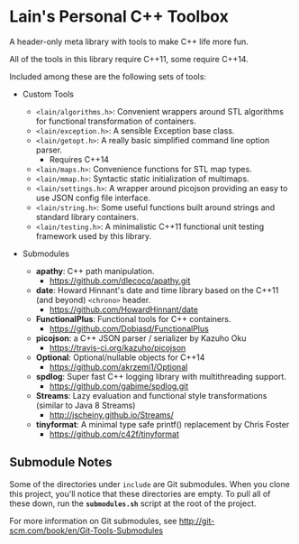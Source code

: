 Lain's Personal C++ Toolbox
===========================

A header-only meta library with tools to make C++ life more fun.

All of the tools in this library require C++11, some require C++14.

Included among these are the following sets of tools:

+ Custom Tools
  + `<lain/algorithms.h>`: Convenient wrappers around STL algorithms for functional transformation of containers.
  + `<lain/exception.h>`: A sensible Exception base class.
  + `<lain/getopt.h>`: A really basic simplified command line option parser.
    + Requires C++14
  + `<lain/maps.h>`: Convenience functions for STL map types.
  + `<lain/mmap.h>`: Syntactic static initialization of multimaps.
  + `<lain/settings.h>`: A wrapper around picojson providing an easy to use JSON config file interface.
  + `<lain/string.h>`: Some useful functions built around strings and standard library containers.
  + `<lain/testing.h>`: A minimalistic C++11 functional unit testing framework used by this library.

+ Submodules
  + **apathy**: C++ path manipulation.
    + https://github.com/dlecocq/apathy.git
  + **date**: Howard Hinnant's date and time library based on the C++11 (and beyond) `<chrono>` header.
    + https://github.com/HowardHinnant/date
  + **FunctionalPlus**: Functional tools for C++ containers.
    + https://github.com/Dobiasd/FunctionalPlus
  + **picojson**: a C++ JSON parser / serializer by Kazuho Oku
    + https://travis-ci.org/kazuho/picojson
  + **Optional**: Optional/nullable objects for C++14
	 + https://github.com/akrzemi1/Optional
  + **spdlog**: Super fast C++ logging library with multithreading support.
	 + https://github.com/gabime/spdlog.git
  + **Streams**: Lazy evaluation and functional style transformations (similar to Java 8 Streams)
    + http://jscheiny.github.io/Streams/
  + **tinyformat**: A minimal type safe printf() replacement by Chris Foster
    + https://github.com/c42f/tinyformat

Submodule Notes
---------------

Some of the directories under `include` are Git submodules.  When you clone this project, you'll notice that these directories are empty.  To pull all of these down, run the **`submodules.sh`** script at the root of the project.

For more information on Git submodules, see
http://git-scm.com/book/en/Git-Tools-Submodules

